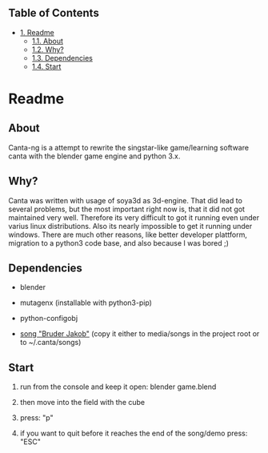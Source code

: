 <div id="table-of-contents">
<h2>Table of Contents</h2>
<div id="text-table-of-contents">
<ul>
<li><a href="#sec-1">1. Readme</a>
<ul>
<li><a href="#sec-1-1">1.1. About</a></li>
<li><a href="#sec-1-2">1.2. Why?</a></li>
<li><a href="#sec-1-3">1.3. Dependencies</a></li>
<li><a href="#sec-1-4">1.4. Start</a></li>
</ul>
</li>
</ul>
</div>
</div>

# Readme

## About

Canta-ng is a attempt to rewrite the singstar-like game/learning software canta with the blender game engine and python 3.x.

## Why?

Canta was written with usage of soya3d as 3d-engine.
That did lead to several problems, but the most important right now is, that it did not got maintained very well.
Therefore its very difficult to got it running even under varius linux distributions. Also its nearly impossible to get it running under windows.
There are much other reasons, like better developer plattform, migration to a python3 code base, and also because I was bored ;)

## Dependencies

-   blender

-   mutagenx  (installable with python3-pip)

-   python-configobj

-   [song "Bruder Jakob"](https://github.com/spiderbit/canta-media)   (copy it either to media/songs in the project root or to ~/.canta/songs)

## Start

1.  run from the console and keep it open: blender game.blend

2.  then move into the field with the cube

3.  press: "p"

4.  if you want to quit before it reaches the end of the song/demo press: "ESC"
